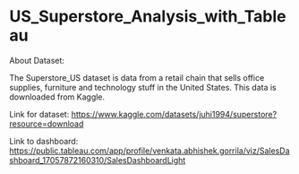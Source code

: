 # US_Superstore_Analysis_with_Tableau

About Dataset:

The Superstore_US dataset is data from a retail chain that sells office supplies, furniture and technology stuff in the United States. This data is downloaded from Kaggle.

Link for dataset: https://www.kaggle.com/datasets/juhi1994/superstore?resource=download

Link to dashboard: https://public.tableau.com/app/profile/venkata.abhishek.gorrila/viz/SalesDashboard_17057872160310/SalesDashboardLight



